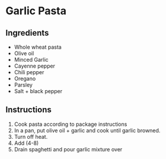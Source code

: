 # Garlic Pasta

## Ingredients
- Whole wheat pasta
- Olive oil
- Minced Garlic
- Cayenne pepper
- Chili pepper
- Oregano
- Parsley
- Salt + black pepper

## Instructions
1. Cook pasta according to package instructions
2. In a pan, put olive oil + garlic and cook until garlic browned.
3. Turn off heat.
4. Add (4-8)
5. Drain spaghetti and pour garlic mixture over